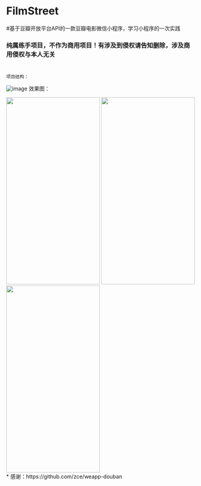 # FilmStreet
#基于豆瓣开放平台API的一款豆瓣电影微信小程序，学习小程序的一次实践
### 纯属练手项目，不作为商用项目！有涉及到侵权请告知删除，涉及商用侵权与本人无关
#
```
项目结构：
```
![image](https://github.com/YouriZhang/imagefolder/blob/master/wx-project.png)
效果图：
<div align="left">
   <img src="https://github.com/YouriZhang/imagefolder/blob/master/a1.png" width="250" height="500">
   <img src="https://github.com/YouriZhang/imagefolder/blob/master/a2.png" width="250" height="500">
   <img src="https://github.com/YouriZhang/imagefolder/blob/master/a3.png" width="250" height="500">
</div>  
* 感谢：https://github.com/zce/weapp-douban
